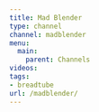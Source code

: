 ```yaml
---
title: Mad Blender
type: channel
channel: madblender
menu:
  main:
    parent: Channels
videos:
tags:
- breadtube
url: /madblender/
---
```

